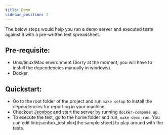 ```yaml
---
title: Demo
sidebar_position: 2
---
```


The below steps would help you run a demo server and executed tests against it with a pre-written test spreadsheet.

## Pre-requisite:

- Unix/linux/Mac environment (Sorry at the moment, you will have to install the dependencies manually in windows).
- Docker.

## Quickstart:

- Go to the root folder of the project and run `make setup` to install the dependencies for reporting in your machine.
- Checkout [Jsonbox](https://github.com/vasanthv/jsonbox) and start the server by running `docker-compose up`.
- To execute the test, go to the home folder and run, `make demo-run`. You can edit link:jsonbox_test.xlsx[the sample sheet] to play around with the tests.